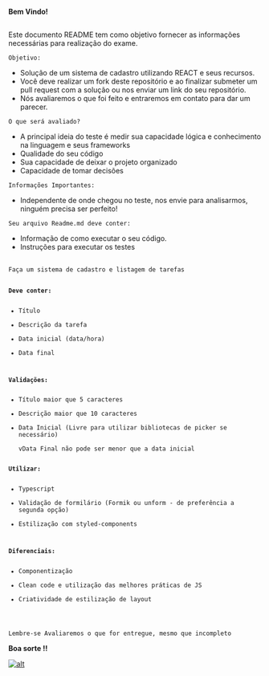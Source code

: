 <div class="Box-body">
        <article class="markdown-body entry-content p-5" itemprop="text"><p><strong>Bem Vindo!</strong></p>
<h1></h1>
<p>Este documento README tem como objetivo fornecer as informações necessárias para realização do exame.</p>
<p><code>Objetivo:</code></p>
<ul>
<li>Solução de um sistema de cadastro utilizando REACT e seus recursos.</li>
<li>Você deve realizar um fork deste repositório e ao finalizar submeter um pull request com a solução ou nos enviar um link do seu repositório.</li>
<li>Nós avaliaremos o que foi feito e entraremos em contato para dar um parecer.</li>
</ul>
<p><code>O que será avaliado?</code></p>
<ul>
<li>A principal ideia do teste é medir sua capacidade lógica e conhecimento na linguagem e seus frameworks</li>
<li>Qualidade do seu código</li>
<li>Sua capacidade de deixar o projeto organizado</li>
<li>Capacidade de tomar decisões</li>
</ul>
<p><code>Informações Importantes: </code></p>
<ul>
<li>Independente de onde chegou no teste, nos envie para analisarmos, ninguém precisa ser perfeito!</li>
</ul>
<p><code>Seu arquivo Readme.md deve conter: </code></p>
<ul>
<li>Informação de como executar o seu código.</li>
<li>Instruções para executar os testes</li>
</ul>

</code></pre>
<h1></h1>
<p><code>Faça um sistema de cadastro e listagem de tarefas</code></p>
<pre><code>
<b>Deve conter:</b>
<ul>
<li>Título</li>
<li>Descrição da tarefa</li>
<li>Data inicial (data/hora)</li>
<li>Data final</li>
</ul>
<b>Validações:</b>
<ul>
<li>Título maior que 5 caracteres</li>
<li>Descrição maior que 10 caracteres</li>
<li>Data Inicial (Livre para utilizar bibliotecas de picker se necessário)</li>
vData Final não pode ser menor que a data inicial</li>
</ul>
<b>Utilizar:</b>
<ul>
<li>Typescript</li>
<li>Validação de formilário (Formik ou unform - de preferência a segunda opção)</li>
<li>Estilização com styled-components</li>
</ul>
<b>Diferenciais:</b>
<ul>
<li>Componentização</li>
<li>Clean code e utilização das melhores práticas de JS</li>
<li>Criatividade de estilização de layout</li>
</ul>
</code></pre>
<p><code>Lembre-se Avaliaremos o que for entregue, mesmo que incompleto</code></p>
<p><strong>Boa sorte !!</strong></p>
<p><a target="_blank" rel="noopener noreferrer" href="https://camo.githubusercontent.com/8c5d535de1b7059a6abce560d44875a3f955d675/68747470733a2f2f616a736f696665722e66696c65732e776f726470726573732e636f6d2f323031342f30342f6b6565702d63616c6d2d616e642d646f6e2d742d666565642d7468652d74726f6c6c2d34382e706e67"><img src="https://camo.githubusercontent.com/8c5d535de1b7059a6abce560d44875a3f955d675/68747470733a2f2f616a736f696665722e66696c65732e776f726470726573732e636f6d2f323031342f30342f6b6565702d63616c6d2d616e642d646f6e2d742d666565642d7468652d74726f6c6c2d34382e706e67" alt="alt" data-canonical-src="https://ajsoifer.files.wordpress.com/2014/04/keep-calm-and-don-t-feed-the-troll-48.png" style="max-width:100%;"></a></p>
</article>
      </div>
